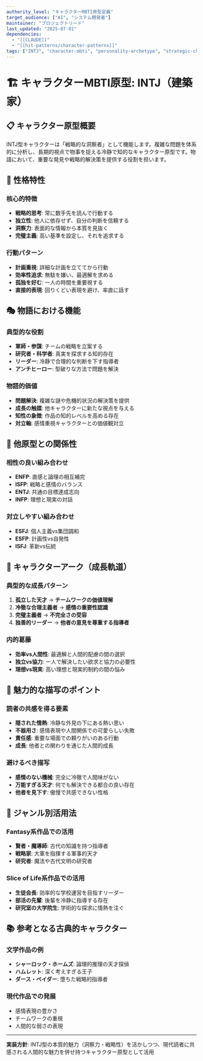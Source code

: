 ```yaml
---
authority_level: "キャラクターMBTI原型定義"
target_audience: ["AI", "システム開発者"]
maintainer: "プロジェクトリード"
last_updated: "2025-07-01"
dependencies:
  - "[[CLAUDE]]"
  - "[[hit-patterns/character-patterns]]"
tags: ["INTJ", "character-mbti", "personality-archetype", "strategic-character"]
---
```


# 🏗️ キャラクターMBTI原型: INTJ（建築家）

## 📋 キャラクター原型概要

INTJ型キャラクターは「戦略的な洞察者」として機能します。複雑な問題を体系的に分析し、長期的視点で物事を捉える冷静で知的なキャラクター原型です。物語において、重要な発見や戦略的解決策を提供する役割を担います。

## 🧠 性格特性

### 核心的特徴
- **戦略的思考**: 常に数手先を読んで行動する
- **独立性**: 他人に依存せず、自分の判断を信頼する
- **洞察力**: 表面的な情報から本質を見抜く
- **完璧主義**: 高い基準を設定し、それを追求する

### 行動パターン
- **計画重視**: 詳細な計画を立ててから行動
- **効率性追求**: 無駄を嫌い、最適解を求める
- **孤独を好む**: 一人の時間を重要視する
- **直接的表現**: 回りくどい表現を避け、率直に話す

## 🎭 物語における機能

### 典型的な役割
- **軍師・参謀**: チームの戦略を立案する
- **研究者・科学者**: 真実を探求する知的存在
- **リーダー**: 冷静で合理的な判断を下す指導者
- **アンチヒーロー**: 型破りな方法で問題を解決

### 物語的価値
- **問題解決**: 複雑な謎や危機的状況の解決策を提供
- **成長の触媒**: 他キャラクターに新たな視点を与える
- **知性の象徴**: 作品の知的レベルを高める存在
- **対立軸**: 感情重視キャラクターとの価値観対立

## 🔄 他原型との関係性

### 相性の良い組み合わせ
- **ENFP**: 直感と論理の相互補完
- **ISFP**: 戦略と感情のバランス
- **ENTJ**: 共通の目標達成志向
- **INFP**: 理想と現実の対話

### 対立しやすい組み合わせ
- **ESFJ**: 個人主義vs集団調和
- **ESFP**: 計画性vs自発性
- **ISFJ**: 革新vs伝統

## 💫 キャラクターアーク（成長軌道）

### 典型的な成長パターン
1. **孤立した天才** → **チームワークの価値理解**
2. **冷徹な合理主義者** → **感情の重要性認識**
3. **完璧主義者** → **不完全さの受容**
4. **独善的リーダー** → **他者の意見を尊重する指導者**

### 内的葛藤
- **効率vs人間性**: 最適解と人間的配慮の間の選択
- **独立vs協力**: 一人で解決したい欲求と協力の必要性
- **理想vs現実**: 高い理想と現実的制約の間の悩み

## 🌟 魅力的な描写のポイント

### 読者の共感を得る要素
- **隠された情熱**: 冷静な外見の下にある熱い思い
- **不器用さ**: 感情表現や人間関係での可愛らしい失敗
- **責任感**: 重要な場面での頼りがいのある行動
- **成長**: 他者との関わりを通じた人間的成長

### 避けるべき描写
- **感情のない機械**: 完全に冷徹で人間味がない
- **万能すぎる天才**: 何でも解決できる都合の良い存在
- **他者を見下す**: 傲慢で共感できない性格

## 🎯 ジャンル別活用法

### Fantasy系作品での活用
- **賢者・魔導師**: 古代の知識を持つ指導者
- **戦略家**: 大軍を指揮する軍事的天才
- **研究者**: 魔法や古代文明の研究者

### Slice of Life系作品での活用
- **生徒会長**: 効率的な学校運営を目指すリーダー
- **部活の先輩**: 後輩を冷静に指導する存在
- **研究室の大学院生**: 学術的な探求に情熱を注ぐ

## 📚 参考となる古典的キャラクター

### 文学作品の例
- **シャーロック・ホームズ**: 論理的推理の天才探偵
- **ハムレット**: 深く考えすぎる王子
- **ダース・ベイダー**: 堕ちた戦略的指導者

### 現代作品での発展
- 感情表現の豊かさ
- チームワークの重視
- 人間的な弱さの表現

---

**実装方針**: INTJ型の本質的魅力（洞察力・戦略性）を活かしつつ、現代読者に共感される人間的な魅力を併せ持つキャラクター原型として活用